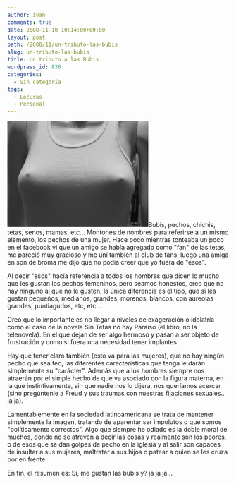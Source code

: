 ```yaml
---
author: ivan
comments: true
date: 2008-11-10 10:14:00+00:00
layout: post
path: /2008/11/un-tributo-las-bubis
slug: un-tributo-las-bubis
title: Un tributo a las Bubis
wordpress_id: 836
categories:
  - Sin categoría
tags:
  - Locuras
  - Personal
---
```


[![](./breast.jpg)](http://1.bp.blogspot.com/_T2UWuNJg3dQ/SRfYZnRltYI/AAAAAAAABJg/5rBzKiU1rZk/s1600-h/breast.jpg)Bubis, pechos, chichis, tetas, senos, mamas, etc... Montones de nombres para referirse a un mismo elemento, los pechos de una mujer. Hace poco mientras tonteaba un poco en el facebook vi que un amigo se había agregado como "fan" de las tetas, me pareció muy gracioso y me uní también al club de fans, luego una amiga en son de broma me dijo que no podía creer que yo fuera de "esos".

Al decir "esos" hacía referencia a todos los hombres que dicen lo mucho que les gustan los pechos femeninos, pero seamos honestos, creo que no hay ninguno al que no le gusten, la única diferencia es el tipo, que si les gustan pequeños, medianos, grandes, morenos, blancos, con aureolas grandes, puntiagudos, etc, etc...

Creo que lo importante es no llegar a niveles de exageración o idolatría como el caso de la novela Sin Tetas no hay Paraíso (el libro, no la telenovela). En el que dejan de ser algo hermoso y pasan a ser objeto de frustración y como si fuera una necesidad tener implantes.

Hay que tener claro también (esto va para las mujeres), que no hay ningún pecho que sea feo, las diferentes características que tenga le darán simplemente su "carácter". Además que a los hombres siempre nos atraerán por el simple hecho de que va asociado con la figura materna, en la que instintivamente, sin que nadie nos lo dijera, nos queríamos acercar (sino pregúntenle a Freud y sus traumas con nuestras fijaciones sexuales.. ja ja).

Lamentablemente en la sociedad latinoamericana se trata de mantener simplemente la imagen, tratando de aparentar ser impolutos o que somos "políticamente correctos". Algo que siempre he odiado es la doble moral de muchos, donde no se atreven a decir las cosas y realmente son los peores, o de esos que se dan golpes de pecho en la iglesia y al salir son capaces de insultar a sus mujeres, maltratar a sus hijos o patear a quien se les cruza por en frente.

En fin, el resumen es: Sí, me gustan las bubis y? ja ja ja...
